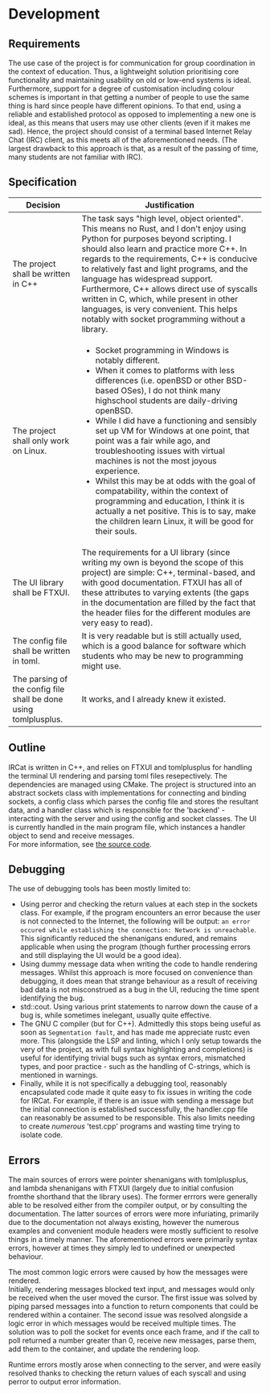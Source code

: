 # Development

## Requirements

The use case of the project is for communication for group coordination in the context of education. Thus, a lightweight solution prioritising core functionality and maintaining usability on old or low-end systems is ideal. Furthermore, support for a degree of customisation including colour schemes is important in that getting a number of people to use the same thing is hard since people have different opinions. To that end, using a reliable and established protocol as opposed to implementing a new one is ideal, as this means that users may use other clients (even if it makes me sad). 
Hence, the project should consist of a terminal based Internet Relay Chat (IRC) client, as this meets all of the aforementioned needs. (The largest drawback to this approach is that, as a result of the passing of time, many students are not familiar with IRC).

## Specification

| Decision | Justification |
| -------- | ------------- |
| The project shall be written in C++ | The task says "high level, object oriented". This means no Rust, and I don't enjoy using Python for purposes beyond scripting. I should also learn and practice more C++. In regards to the requirements, C++ is conducive to relatively fast and light programs, and the language has widespread support. Furthermore, C++ allows direct use of syscalls written in C, which, while present in other languages, is very convenient. This helps notably with socket programming without a library. |
| The project shall only work on Linux. | <ul><li>Socket programming in Windows is notably different.</li><li>When it comes to platforms with less differences (i.e. openBSD or other BSD-based OSes), I do not think many highschool students are daily-driving openBSD.</li><li>While I did have a functioning and sensibly set up VM for Windows at one point, that point was a fair while ago, and troubleshooting issues with virtual machines is not the most joyous experience.</li><li>Whilst this may be at odds with the goal of compatability, within the context of programming and education, I think it is actually a net positive. This is to say, make the children learn Linux, it will be good for their souls.</li></ul>
| The UI library shall be FTXUI. | The requirements for a UI library (since writing my own is beyond the scope of this project) are simple: C++, terminal-based, and with good documentation. FTXUI has all of these attributes to varying extents (the gaps in the documentation are filled by the fact that the header files for the different modules are very easy to read). |
| The config file shall be written in toml. | It is very readable but is still actually used, which is a good balance for software which students who may be new to programming might use. |
| The parsing of the config file shall be done using tomlplusplus. | It works, and I already knew it existed. |


## Outline

IRCat is written in C++, and relies on FTXUI and tomlplusplus for handling the terminal UI rendering and parsing toml files resepectively.
The dependencies are managed using CMake. 
The project is structured into an abstract sockets class with implementations for connecting and binding sockets, a config class which parses the config file and stores the resultant data, and a handler class which is responsible for the 'backend' - interacting with the server and using the config and socket classes. The UI is currently handled in the main program file, which instances a handler object to send and receive messages.  
For more information, see [the source code](https://codeberg.org/ceridwen15/InternetRelayCat).

## Debugging

The use of debugging tools has been mostly limited to:

+ Using perror and checking the return values at each step in the sockets class. For example, if the program encounters an error because the user is not connected to the Internet, the following will be output: `an error occured while establishing the connection: Network is unreachable`. This significantly reduced the shenanigans endured, and remains applicable when using the program (though further processing errors and still displaying the UI would be a good idea).
+ Using dummy message data when writing the code to handle rendering messages. Whilst this approach is more focused on convenience than debugging, it does mean that strange behaviour as a result of receiving bad data is not misconstrued as a bug in the UI, reducing the time spent identifying the bug.
+ std::cout. Using various print statements to narrow down the cause of a bug is, while sometimes inelegant, usually quite effective.
+ The GNU C compiler (but for C++). Admittedly this stops being useful as soon as `Segmentation fault`, and has made me appreciate rustc even more. This (alongside the LSP and linting, which I only setup towards the very of the project, as with full syntax highlighting and completions) is useful for identifying trivial bugs such as syntax errors, mismatched types, and poor practice - such as the handling of C-strings, which is mentioned in warnings.
+ Finally, while it is not specifically a debugging tool, reasonably encapsulated code made it quite easy to fix issues in writing the code for IRCat. For example, if there is an issue with sending a message but the initial connection is established successfully, the handler.cpp file can reasonably be assumed to be responsible. This also limits needing to create *numerous* 'test.cpp' programs and wasting time trying to isolate code.

## Errors

The main sources of errors were pointer shenanigans with tomlplusplus, and lambda shenanigans with FTXUI (largely due to initial confusion fromthe shorthand that the library uses). The former errrors were generally able to be resolved either from the compiler output, or by consulting the documentation. 
The latter sources of errors were more infuriating, primarily due to the documentation not always existing, however the numerous examples and convenient module headers were mostly sufficient to resolve things in a timely manner. The aforementioned errors were primarily syntax errors, however at times they simply led to undefined or unexpected behaviour.   

The most common logic errors were caused by how the messages were rendered.  
Initially, rendering messages blocked text input, and messages would only be received when the user moved the cursor. The first issue was solved by piping parsed messages into a function to return components that could be rendered within a container. The second issue was resolved alongside a logic error in which messages would be received multiple times. 
The solution was to poll the socket for events once each frame, and if the call to poll returned a number greater than 0, receive new messages, parse them, add them to the container, and update the rendering loop.   

Runtime errors mostly arose when connecting to the server, and were easily resolved thanks to checking the return values of each syscall and using perror to output error information.


